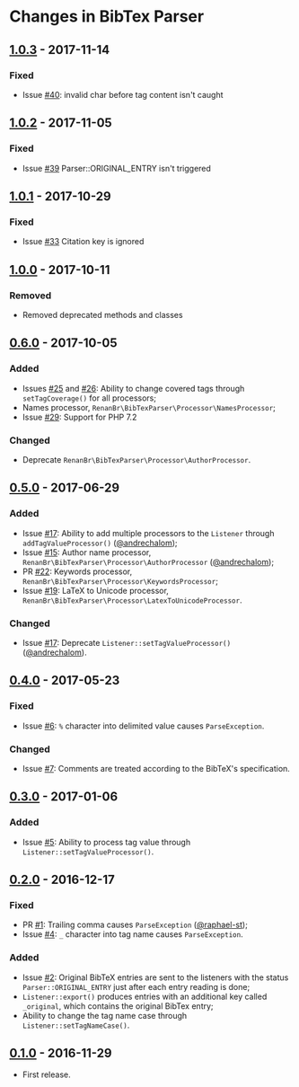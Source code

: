 # Changes in BibTex Parser

## [1.0.3] - 2017-11-14

### Fixed

- Issue [#40]: invalid char before tag content isn't caught

[1.0.3]: https://github.com/renanbr/bibtex-parser/releases/tag/1.0.3
[#40]: https://github.com/renanbr/bibtex-parser/issues/40

## [1.0.2] - 2017-11-05

### Fixed

- Issue [#39] Parser::ORIGINAL_ENTRY isn't triggered

[1.0.2]: https://github.com/renanbr/bibtex-parser/releases/tag/1.0.2
[#39]: https://github.com/renanbr/bibtex-parser/issues/39

## [1.0.1] - 2017-10-29

### Fixed

- Issue [#33] Citation key is ignored

[1.0.1]: https://github.com/renanbr/bibtex-parser/releases/tag/1.0.1
[#33]: https://github.com/renanbr/bibtex-parser/issues/33

## [1.0.0] - 2017-10-11

### Removed

- Removed deprecated methods and classes

[1.0.0]: https://github.com/renanbr/bibtex-parser/releases/tag/1.0.0

## [0.6.0] - 2017-10-05

### Added

- Issues [#25] and [#26]: Ability to change covered tags  through `setTagCoverage()` for all processors;
- Names processor, `RenanBr\BibTexParser\Processor\NamesProcessor`;
- Issue [#29]: Support for PHP 7.2

### Changed

- Deprecate `RenanBr\BibTexParser\Processor\AuthorProcessor`.

[0.6.0]: https://github.com/renanbr/bibtex-parser/releases/tag/0.6.0
[#25]: https://github.com/renanbr/bibtex-parser/issues/25
[#26]: https://github.com/renanbr/bibtex-parser/issues/26
[#29]: https://github.com/renanbr/bibtex-parser/issues/29

## [0.5.0] - 2017-06-29

### Added

- Issue [#17]: Ability to add multiple processors to the `Listener` through `addTagValueProcessor()` ([@andrechalom]);
- Issue [#15]: Author name processor, `RenanBr\BibTexParser\Processor\AuthorProcessor` ([@andrechalom]);
- PR [#22]: Keywords processor, `RenanBr\BibTexParser\Processor\KeywordsProcessor`;
- Issue [#19]: LaTeX to Unicode processor, `RenanBr\BibTexParser\Processor\LatexToUnicodeProcessor`.

[0.5.0]: https://github.com/renanbr/bibtex-parser/releases/tag/0.5.0

### Changed

- Issue [#17]: Deprecate `Listener::setTagValueProcessor()` ([@andrechalom]).

[#15]: https://github.com/renanbr/bibtex-parser/issues/15
[#17]: https://github.com/renanbr/bibtex-parser/issues/17
[#22]: https://github.com/renanbr/bibtex-parser/pull/22
[#19]: https://github.com/renanbr/bibtex-parser/issues/19

## [0.4.0] - 2017-05-23

### Fixed

- Issue [#6]: `%` character into delimited value causes `ParseException`.

[#6]: https://github.com/renanbr/bibtex-parser/issues/6

### Changed

- Issue [#7]: Comments are treated according to the BibTeX's specification.

[#7]: https://github.com/renanbr/bibtex-parser/issues/7

[0.4.0]: https://github.com/renanbr/bibtex-parser/releases/tag/0.4.0

## [0.3.0] - 2017-01-06

### Added

- Issue [#5]: Ability to process tag value through `Listener::setTagValueProcessor()`.

[#5]: https://github.com/renanbr/bibtex-parser/issues/5

[0.3.0]: https://github.com/renanbr/bibtex-parser/releases/tag/0.3.0

## [0.2.0] - 2016-12-17

### Fixed

- PR [#1]: Trailing comma causes `ParseException` ([@raphael-st]);
- Issue [#4]: `_` character into tag name causes `ParseException`.

[#1]: https://github.com/renanbr/bibtex-parser/commit/2ac8aec67d4f6aceb443cb03b855f8c2b2f456e3
[#4]: https://github.com/renanbr/bibtex-parser/issues/4

[0.2.0]: https://github.com/renanbr/bibtex-parser/releases/tag/0.2.0


### Added

- Issue [#2]: Original BibTeX entries are sent to the listeners with the status `Parser::ORIGINAL_ENTRY` just after each entry reading is done;
- `Listener::export()` produces entries with an additional key called `_original`, which contains the original BibTex entry;
- Ability to change the tag name case through `Listener::setTagNameCase()`.

[#2]: https://github.com/renanbr/bibtex-parser/issues/2

## [0.1.0] - 2016-11-29

- First release.

[0.1.0]: https://github.com/renanbr/bibtex-parser/releases/tag/0.1.0

[@andrechalom]: https://github.com/andrechalom
[@raphael-st]: https://github.com/raphael-st
